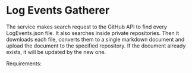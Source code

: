 # Log Events Gatherer

The service makes search request to the GitHub API to find every LogEvents.json file. It also searches inside private repositories.
Then it downloads each file, converts them to a single markdown document and upload the document to the specified repository.
If the document already exists, it will be updated by the new one.

Requirements:


